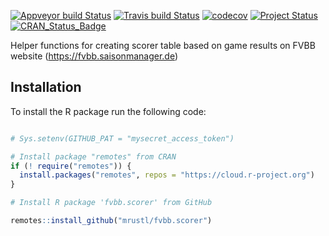 [![Appveyor build Status](https://ci.appveyor.com/api/projects/status/nf7jg18tembsvufb?svg=true)](https://ci.appveyor.com/project/mrustl/fvbb-scorer)
[![Travis build Status](https://travis-ci.com/mrustl/fvbb.scorer.svg?branch=master)](https://travis-ci.com/mrustl/fvbb.scorer)
[![codecov](https://codecov.io/github/mrustl/fvbb.scorer/branch/master/graphs/badge.svg)](https://codecov.io/github/mrustl/fvbb.scorer)
[![Project Status](https://img.shields.io/badge/lifecycle-experimental-orange.svg)](https://www.tidyverse.org/lifecycle/#experimental)
[![CRAN_Status_Badge](https://www.r-pkg.org/badges/version/fvbb.scorer)]()

Helper functions for creating scorer table
based on game results on FVBB website
(https://fvbb.saisonmanager.de)

## Installation

To install the R package run the following code:

```r

# Sys.setenv(GITHUB_PAT = "mysecret_access_token")

# Install package "remotes" from CRAN
if (! require("remotes")) {
  install.packages("remotes", repos = "https://cloud.r-project.org")
}

# Install R package 'fvbb.scorer' from GitHub

remotes::install_github("mrustl/fvbb.scorer")
```
